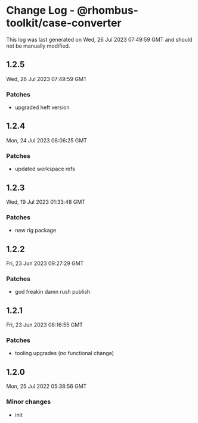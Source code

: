 # Change Log - @rhombus-toolkit/case-converter

This log was last generated on Wed, 26 Jul 2023 07:49:59 GMT and should not be manually modified.

## 1.2.5
Wed, 26 Jul 2023 07:49:59 GMT

### Patches

- upgraded heft version

## 1.2.4
Mon, 24 Jul 2023 08:06:25 GMT

### Patches

- updated workspace refs

## 1.2.3
Wed, 19 Jul 2023 01:33:48 GMT

### Patches

- new rig package

## 1.2.2
Fri, 23 Jun 2023 09:27:29 GMT

### Patches

- god freakin damn rush publish

## 1.2.1
Fri, 23 Jun 2023 08:16:55 GMT

### Patches

- tooling upgrades (no functional change)

## 1.2.0
Mon, 25 Jul 2022 05:38:56 GMT

### Minor changes

- init

